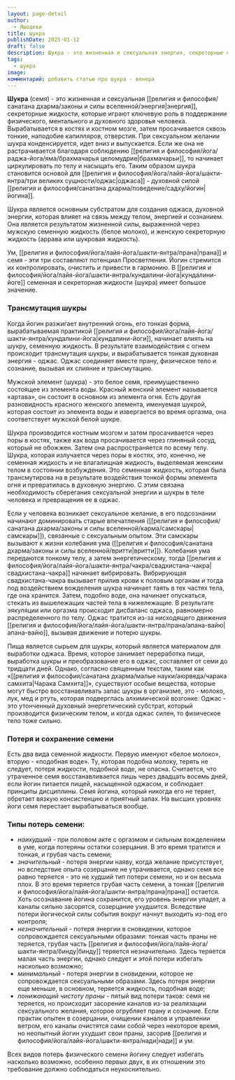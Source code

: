 ```yaml
---
layout: page-detail
author:
  - Яшодеви
title: шукра
publishDate: 2025-01-12
draft: false
description: Шукра - это жизненная и сексуальная энергия, секреторные жидкости, которые играют ключевую роль в поддержании физического, ментального и духовного здоровья человека. Шукра является основным субстратом для создания оджаса, духовной энергии, которая влияет на связь между телом, энергией и сознанием.
tags:
  - шукра
image: 
комментарий: добавить статью про шукра - венера
---
```

**Шукра** (семя) - это жизненная и сексуальная [[религия и философия/санатана дхарма/законы и силы вселенной/энергия|энергия]], секреторные жидкости, которые играют ключевую роль в поддержании физического, ментального и духовного здоровья человека. Вырабатывается в костях и костном мозге, затем просачивается сквозь тонкие, наподобие капилляров, отверстия. При сексуальном желании шукра конденсируется, идет вниз и выпускается. Если же она не растрачивается благодаря соблюдению [[религия и философия/йога/раджа-йога/яма/брахмачарья целомудрие|брахмачарьи]], то начинает циркулировать по телу и насыщать его. Таким образом шукра становится основой для [[религия и философия/йога/лайя-йога/шакти-янтра/три великих сущности/оджас|оджаса]] - духовной силой [[религия и философия/санатана дхарма/поведение/садху/йогин|йогина]].

Шукра является основным субстратом для создания оджаса, духовной энергии, которая влияет на связь между телом, энергией и сознанием. Она является результатом жизненной силы, выраженной через мужскую семенную жидкость (белое молоко), и женскую секреторную жидкость (аррава или шукровая жидкость).

Ум, [[религия и философия/йога/лайя-йога/шакти-янтра/прана|прана]] и семя - эти три составляют потенциал Просветления. Йогин стремится их контролировать, очистить и привести в гармонию. В [[религия и философия/йога/лайя-йога/шакти-янтра/кундалини-йога|кундалини-йоге]] семенная и секреторная жидкости (шукра) имеет большое значение. 

### Трансмутация шукры
Когда йогин разжигает внутренний огонь, его тонкая форма, вырабатываемая практикой [[религия и философия/йога/лайя-йога/шакти-янтра/кундалини-йога|кундалини-йоги]], начинает влиять на шукру, семенную жидкость. В результате взаимодействия с огнем происходит трансмутация шукры, и вырабатывается тонкая духовная энергия - оджас. Оджас соединяет вместе прану, физическое тело и сознание, вызывая их слияние и трансмутацию. 

Мужской элемент (шукра) - это белое семя, преимущественно состоящее из элемента воды. Красный женский элемент называется «артава», он состоит в основном из элемента огня. Есть другая разновидность красного женского элемента, именуемая шукрой, которая состоит из элемента воды и извергается во время оргазма, она соответствует мужской белой шукре. 

Шукра производится костным мозгом и затем просачивается через поры в костях, также как вода просачивается через глиняный сосуд, который не обожжен. Затем она распространяется по всему телу. Шукра, которая излучается через поры в костях, это, конечно, не семенная жидкость и не влагалищная жидкость, выделяемая женским телом в состоянии возбуждения. Это семенная жидкость, которая была трансмутирова на в результате воздействия тонкой формы элемента огня и превратилась в духовную энергию. С этим связана необходимость сберегания сексуальной энергии и шукры в теле человека и превращения ее в оджас. 

Если у человека возникает сексуальное желание, в его подсознании начинают доминировать старые впечатления ([[религия и философия/санатана дхарма/законы и силы вселенной/карма/самскары|самскары]]), связанные с сексуальным опытом. Эти самскары вызывают к жизни колебания ума ([[религия и философия/санатана дхарма/законы и силы вселенной/вритти|вритти]]). Колебания ума передаются тонкому телу, а затем энергетическому, тогда [[религия и философия/йога/лайя-йога/шакти-янтра/чакра/свадхистана-чакра|свадхистана-чакра]] начинает вибрировать. Вибрирующая свадхистана-чакра вызывает прилив крови к половым органам и тогда под воздействием вожделения шукра начинает таять в тех частях тела, где она хранится. Затем, подобно воде, она начинает опускаться, стекать из вышележащих частей тела в нижележащие. В результате эякуляции или оргазма происходит дисбаланс оджаса, равномерно распределенного по телу. Оджас тратится из-за нисходящего движения [[религия и философия/йога/лайя-йога/шакти-янтра/прана/апана-вайю|апана-вайю]], вызывая движение и потерю шукры. 

Пища является сырьем для шукры, который является материалом для выработки оджаса. Время, которое занимает переработка пищи, выработка шукры и преобразование его в оджас, составляет от семи до тридцати дней. Однако, согласно священным текстам, таким как «[[религия и философия/санатана дхарма/малые науки/аюрведа/чарака самхита|Чарака Самхита]]», существуют особые вещества, которые могут быстро восстанавливать запас шукры в организме, это - молоко, лук, мед и ртуть, которая подверглась алхимической возгонке. Оджас - это утонченный духовный энергетический субстрат, который производится физическим телом, и когда оджас силен, то физическое тело тоже сильно. 

### Потеря и сохранение семени 

Есть два вида семенной жидкости. Первую именуют «белое молоко», вторую - «подобная воде». Ту, которая подобна молоку, терять не следует, потеря жидкости, подобной воде, не опасна. Считается, что утраченное семя восстанавливается лишь через двадцать восемь дней, если йогин питается пищей, насыщенной оджасом, и соблюдает принципы дисциплины. Семя йогина, который никогда его не теряет, обретает вязкую консистенцию и приятный запах. На высших уровнях йоги семя перестает вырабатываться вообще. 

### Типы потерь семени: 

- *наихудший* - при половом акте с оргазмом и сильным вожделением в уме, когда потеряны остатки созерцания. В это время тратится и тонкая, и грубая часть семени; 
- *значительный* - потеря энергии наяву, когда желание присутствует, но вследствие опыта созерцание не утрачивается, однако семя все равно теряется - это не худший тип потери семени, но и он весьма плох. В это время теряется грубая часть семени, а тонкая [[религия и философия/йога/лайя-йога/шакти-янтра/прана|прана]] остается. Хоть осознавание йогина сохранится, его уровень энергии упадет, а каналы сильно засорятся, созерцание ухудшится. Вследствие потери йогической силы события вокруг начнут выходить из-под его контроля; 
- *незначительный* - потеря энергии в сновидении, которое сопровождается сексуальными образами: тонкая часть праны не теряется, грубая часть [[религия и философия/йога/лайя-йога/шакти-янтра/бинду|бинду]] теряется незначительно. Здесь теряется малая часть энергии, однако следует и этой потери избегать насколько возможно; 
- *минимальный* - потеря энергии в сновидении, которое не сопровождается сексуальными образами. Здесь потеря энергии еще меньше, в основном, теряется жидкость, подобная воде; 
- *понижающий чистоту праны* - пятый вид потери таков: семя не теряется, но происходит засорение каналов из-за реализации сексуального желания, которое огрубляет прану и сознание. Если практик опытен в созерцании, очищении каналов и управлении ветром, его каналы очистятся сами собой через некоторое время, но неопытный йогин ухудшит свои праны, засорив [[религия и философия/йога/лайя-йога/шакти-янтра/нади|нади]] и ум. 

Всех видов потерь физического семени йогину следует избегать насколько возможно, особенно первых двух, в их отношении это требование должно соблюдаться неукоснительно. 